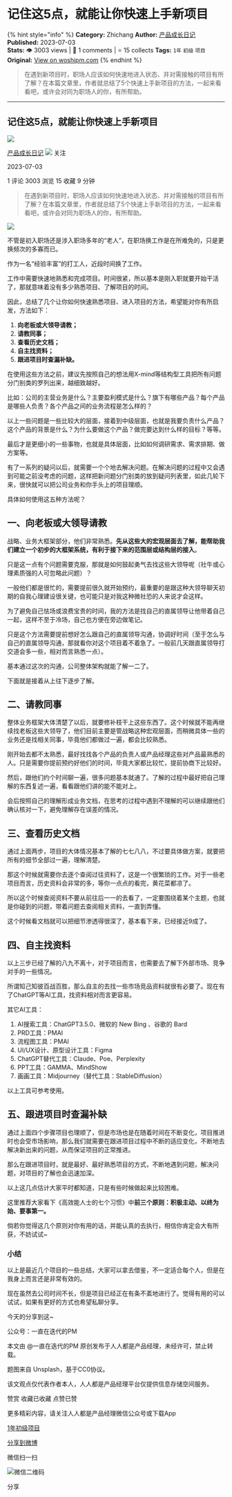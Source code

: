 # 记住这5点，就能让你快速上手新项目
{% hint style="info" %}
**Category:** Zhichang
**Author:** [产品成长日记](https://www.woshipm.com/u/882829)
**Published:** 2023-07-03  
**Stats:** 👁️ 3003 views | 💬 1 comments | ⭐ 15 collects
**Tags:** `1年` `初级` `项目`
**Original:** [View on woshipm.com](https://www.woshipm.com/zhichang/5858602.html)
{% endhint %}
> 在遇到新项目时，职场人应该如何快速地进入状态、并对需接触的项目有所了解？在本篇文章里，作者就总结了5个快速上手新项目的方法，一起来看看吧，或许会对同为职场人的你，有所帮助。

---

## 记住这5点，就能让你快速上手新项目

[![](https://static.woshipm.com/pmapp_avatar_20240713074655_2150.jpeg?imageView2/1/w/72/h/72/q/100)](https://www.woshipm.com/u/882829)

[产品成长日记](https://www.woshipm.com/u/882829) ![](https://static.woshipm.com/tag/1101_1@2x.png) 关注

2023-07-03

1 评论 3003 浏览 15 收藏 9 分钟

> 在遇到新项目时，职场人应该如何快速地进入状态、并对需接触的项目有所了解？在本篇文章里，作者就总结了5个快速上手新项目的方法，一起来看看吧，或许会对同为职场人的你，有所帮助。

![](https://image.woshipm.com/2023/04/13/deb05e96-d9df-11ed-8fc2-00163e0b5ff3.jpg)

不管是初入职场还是涉入职场多年的“老人”，在职场换工作是在所难免的，只是更换频次的多寡而已。

作为一名“经验丰富”的打工人，近段时间换了工作。

工作中需要快速地熟悉和完成项目。时间很紧，所以基本是刚入职就要开始干活了，那就意味着没有多少熟悉项目、了解项目的时间。

因此，总结了几个让你如何快速熟悉项目、进入项目的方法，希望能对你有所启发，方法如下：

1.  **向老板或大领导请教；**
2.  **请教同事；**
3.  **查看历史文档；**
4.  **自主找资料；**
5.  **跟进项目时查漏补缺。**

在使用这些方法之前，建议先按照自己的想法用X-mind等结构型工具把所有问题分门别类的罗列出来，越细致越好。

比如：公司的主营业务是什么？主要盈利模式是什么？旗下有哪些产品？每个产品是哪些人负责？各个产品之间的业务流程是怎么样的？

以上一些问题是一些比较大的层面，接着到中级层面，也就是我要负责什么产品？这个产品的背景是什么？为什么要做这个产品？做完要达到什么样的目标？等等。

最后才是更细小的一些事物，也就是具体层面，比如如何调研需求、需求排期、做方案等。

有了一系列的疑问以后，就需要一个个地去解决问题。在解决问题的过程中又会遇到可能之前没考虑的问题，这样把新问题分门别类的放到疑问列表里，如此几轮下来，很快就可以把公司业务和你手头上的项目理顺。

具体如何使用这五种方法呢？

## 一、向老板或大领导请教

战略、业务大框架部分，他们非常熟悉。**先从这些大的宏观层面去了解，能帮助我们建立一个初步的大框架系统，有利于接下来的范围层或结构层的接入**。

只是这一点有个问题需要克服，那就是如何鼓起勇气去找这些大领导呢（社牛或心理素质强的人可忽略此问题）？

一般他们都是很忙的，需要提前很久就开始预约，最重要的是跟这种大领导聊天初期的自我心理建设很关键，也可能只是对我这种微社恐的人来说才会这样。

为了避免自己怯场或浪费宝贵的时间，我的方法是找自己的直属领导让他带着自己一起，这样不至于冷场，自己也方便在旁边做笔记。

只是这个方法需要提前想好怎么跟自己的直属领导沟通，协调好时间（至于怎么与自己的直属领导沟通，那就看你对这个项目着不着急了。一般前几天跟直属领导打交道会多一些，相对而言熟悉一点）。

基本通过这次的沟通，公司整体架构就能了解一二了。

下面就是接着从上往下逐步了解。

## 二、请教同事

整体业务框架大体清楚了以后，就要修补枝干上这些东西了。这个时候就不能再继续找老板这些大领导了，他们目前主要是管战略这种宏观层面，而稍微具体一些的业务还是找相关同事，毕竟他们都做过一遍，都会比较熟悉。

刚开始去都不太熟悉，最好找找各个产品的负责人或产品经理这些对产品最熟悉的人。只是需要你提前预约好他们的时间，毕竟大家都比较忙，提前协商下比较好。

然后，跟他们约个时间聊一遍，很多问题基本就通了。了解的过程中最好把自己理解的东西复述一遍，看看跟他们讲的能不能对上。

会后按照自己的理解形成业务文档，在思考的过程中遇到不理解的可以继续跟他们确认核对一下，避免理解存在误差的情况。

## 三、查看历史文档

通过上面两步，项目的大体情况基本了解的七七八八，不过要具体做方案，就要把所有的细节全部过一遍，理解清楚。

那这个时候就需要你去逐个查阅过往资料了，这是一个很繁琐的工作。对于一些老项目而言，历史资料会非常的多，等你一点点的看完，黄花菜都凉了。

所以这个时候查阅资料不要从前往后一一的去看了，一定要围绕着某个主题，也就是你碰到的问题，带着问题去查阅相关资料，一直到弄懂。

这个时候看文档就可以把细节渗透得很深了，基本看下来，已经接近9成了。

## 四、自主找资料

以上三步已经了解的八九不离十，对于项目而言，也需要去了解下外部市场、竞争对手的一些情况。

所谓知己知彼百战百胜，那么自主的去找一些市场竞品资料就很有必要了。现在有了ChatGPT等AI工具，找资料相对而言更容易。

其它AI工具：

1.  AI搜索工具：ChatGPT3.5.0、微软的 New Bing 、谷歌的 Bard
2.  PRD工具：PMAI
3.  流程图工具：PMAI
4.  UI/UX设计、原型设计工具：Figma
5.  ChatGPT替代工具：Claude、Poe、Perplexity
6.  PPT工具：GAMMA、MindShow
7.  画画工具：Midjourney（替代工具：StableDiffusion）

以上工具可参考使用。

## 五、跟进项目时查漏补缺

通过上面四个步骤项目也理顺了，但是市场也是在随着时间在不断变化，项目推进时也会受市场影响，那么我们就需要在跟进项目过程中不断的适应变化，不断地去解决新出来的问题，从而保证项目的正常推进。

那么在跟进项目时，就是最好、最好熟悉项目的方式，不断地遇到问题，解决问题，对项目的了解也会迅速加深。

以上这几点估计大家平时都知道，只是有些时候做起来比较困难。

这里推荐大家看下《高效能人士的七个习惯》中**前三个原则：积极主动、以终为始、要事第一。**

倘若你觉得这几个原则对你有用的话，并能认真的去执行，相信你肯定会大有所获，不妨试试~

### 小结

以上是最近几个项目的一些总结，大家可以拿去借鉴，不一定适合每个人，但是在我身上而言还是非常有效的。

现在虽然去公司时间不长，但是项目已经正在有条不紊地进行了。觉得有用的可以试试，如果有更好的方式也希望私聊分享。

今天的分享到这~

公众号：一直在迭代的PM

本文由 @一直在迭代的PM 原创发布于人人都是产品经理，未经许可，禁止转载。

题图来自 Unsplash，基于CC0协议。

该文观点仅代表作者本人，人人都是产品经理平台仅提供信息存储空间服务。

赞赏 收藏已收藏 点赞已赞

更多精彩内容，请关注人人都是产品经理微信公众号或下载App

[1年](https://www.woshipm.com/tag/1%e5%b9%b4)[初级](https://www.woshipm.com/tag/%e5%88%9d%e7%ba%a7)[项目](https://www.woshipm.com/tag/%e9%a1%b9%e7%9b%ae)

[分享到微博](https://service.weibo.com/share/share.php?appkey=2775287854&title=记住这5点，就能让你快速上手新项目&url=https://www.woshipm.com/zhichang/5858602.html&pic=https://image.woshipm.com/2023/04/13/deb05e96-d9df-11ed-8fc2-00163e0b5ff3.jpg)

微信扫一扫

![微信二维码](https://api.pwmqr.com/qrcode/create/?url=https://www.woshipm.com/zhichang/5858602.html)

分享